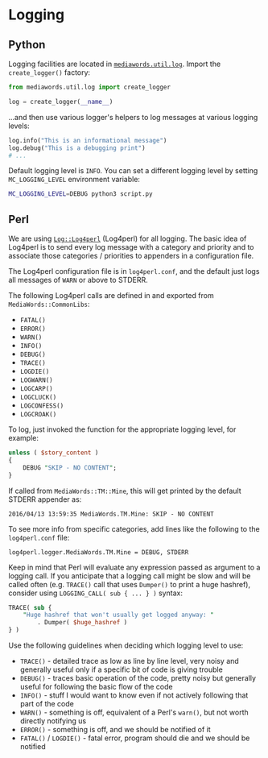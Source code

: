 # Logging

## Python

Logging facilities are located in [`mediawords.util.log`](https://github.com/berkmancenter/mediacloud/blob/master/mediacloud/mediawords/util/log.py). Import the `create_logger()` factory:

```python
from mediawords.util.log import create_logger

log = create_logger(__name__)
```

...and then use various logger's helpers to log messages at various logging levels:

```python
log.info("This is an informational message")
log.debug("This is a debugging print")
# ...
```

Default logging level is `INFO`. You can set a different logging level by setting `MC_LOGGING_LEVEL` environment variable:

```bash
MC_LOGGING_LEVEL=DEBUG python3 script.py
```

## Perl

We are using [`Log::Log4perl`](https://mschilli.github.io/log4perl/) (Log4perl) for all logging. The basic idea of Log4perl is to send every log message with a category and priority and to associate those categories / priorities to appenders in a configuration file.

The Log4perl configuration file is in `log4perl.conf`, and the default just logs all messages of `WARN` or above to STDERR.

The following Log4perl calls are defined in and exported from `MediaWords::CommonLibs`:

* `FATAL()`
* `ERROR()`
* `WARN()`
* `INFO()`
* `DEBUG()`
* `TRACE()`
* `LOGDIE()`
* `LOGWARN()`
* `LOGCARP()`
* `LOGCLUCK()`
* `LOGCONFESS()`
* `LOGCROAK()`

To log, just invoked the function for the appropriate logging level, for example:

```perl
unless ( $story_content )
{
    DEBUG "SKIP - NO CONTENT";
}
```

If called from `MediaWords::TM::Mine`, this will get printed by the default STDERR appender as:

```
2016/04/13 13:59:35 MediaWords.TM.Mine: SKIP - NO CONTENT
```

To see more info from specific categories, add lines like the following to the `log4perl.conf` file:

```
log4perl.logger.MediaWords.TM.Mine = DEBUG, STDERR
```

Keep in mind that Perl will evaluate any expression passed as argument to a logging call.  If you anticipate that a logging call might be slow and will be called often (e.g. `TRACE()` call that uses `Dumper()` to print a huge hashref), consider using `LOGGING_CALL( sub { ... } )` syntax:

```perl
TRACE( sub {
    "Huge hashref that won't usually get logged anyway: "
        . Dumper( $huge_hashref )
} )
```

Use the following guidelines when deciding which logging level to use:

* `TRACE()` - detailed trace as low as line by line level, very noisy and generally useful only if a specific bit of code is giving trouble
* `DEBUG()` - traces basic operation of the code, pretty noisy but generally useful for following the basic flow of the code
* `INFO()` - stuff I would want to know even if not actively following that part of the code
* `WARN()` - something is off, equivalent of a Perl's `warn()`, but not worth directly notifying us
* `ERROR()` - something is off, and we should be notified of it
* `FATAL()` / `LOGDIE()` - fatal error, program should die and we should be notified
